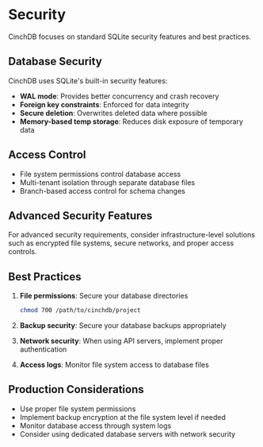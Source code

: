 # Security

CinchDB focuses on standard SQLite security features and best practices.

## Database Security

CinchDB uses SQLite's built-in security features:

- **WAL mode**: Provides better concurrency and crash recovery
- **Foreign key constraints**: Enforced for data integrity  
- **Secure deletion**: Overwrites deleted data where possible
- **Memory-based temp storage**: Reduces disk exposure of temporary data

## Access Control

- File system permissions control database access
- Multi-tenant isolation through separate database files
- Branch-based access control for schema changes

## Advanced Security Features

For advanced security requirements, consider infrastructure-level solutions such as encrypted file systems, secure networks, and proper access controls.

## Best Practices

1. **File permissions**: Secure your database directories
   ```bash
   chmod 700 /path/to/cinchdb/project
   ```

2. **Backup security**: Secure your database backups appropriately

3. **Network security**: When using API servers, implement proper authentication

4. **Access logs**: Monitor file system access to database files

## Production Considerations

- Use proper file system permissions
- Implement backup encryption at the file system level if needed
- Monitor database access through system logs
- Consider using dedicated database servers with network security